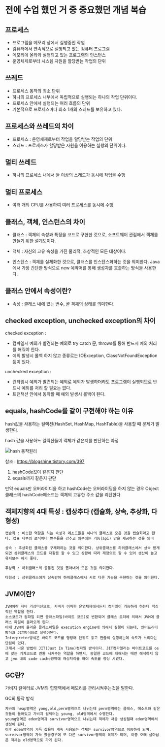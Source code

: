 # 전에 수업 했던 거 중 중요했던 개념 복습

## 프로세스

- 프로그램을 메모리 상에서 실행중인 작업
- 컴퓨터에서 연속적으로 실행되고 있는 컴퓨터 프로그램
- 메모리에 올라와 실행되고 있는 프로그램의 인스턴스
- 운영체제로부터 시스템 자원을 할당받는 작업의 단위

## 쓰레드

- 프로세스 동작의 최소 단위
- 하나의 프로세스 내부에서 독립적으로 실행되는 하나의 작업 단위이다.
- 프로세스 안에서 실행되는 여러 흐름의 단위
- 기본적으로 프로세스마다 최소 1개의 스레드를 보유하고 있다.

## 프로세스와 쓰레드의 차이

- 프로세스 : 운영체제로부터 작업을 할당받는 작업의 단위
- 스레드 : 프로세스가 할당받은 자원을 이용하는 실행의 단위이다.


## 멀티 쓰레드

- 하나의 프로세스 내에서 둘 이상의 스레드가 동시에 작업을 수행

## 멀티 프로세스

- 여러 개의 CPU를 사용하여 여러 프로세스를 동시에 수행


## 클래스, 객체, 인스턴스의 차이

- 클래스 : 객체의 속성과 특징을 코드로 구현한 것으로, 소프트웨어 관점에서 객체를 만들기 위한 설계도이다.

- 객체 : 자신의 고유 속성을 가진 물리적, 추상적인 모든 대상이다.

- 인스턴스 : 객체를 실체화한 것으로, 클래스를 인스턴스화하는 것을 의미한다. Java에서 가장 간단한 방식으로 new 예약어를 통해 생성자를 호출하는 방식을 사용한다. 

## 클래스 안에서 속성이란?

- 속성 : 클래스 내에 있는 변수, 곧 객체의 상태를 의미한다.


## checked exception, unchecked exception의 차이

checked exception :
- 컴파일시 예외가 발견되는 예외로 try catch 문, throws를 통해 반드시 예외 처리를 해줘야 한다.
- 예외 발생시 롤백 하지 않고 종류로는 IOException, ClassNotFoundException 등이 있다.

unchecked exception :
- 런타임시 예외가 발견되는 예외로 예외가 발생하더라도 프로그램이 실행되므로 반드시 예외를 처리 할 필요는 없다.
-  트랜잭션 안에서 동작할 때 예외 발생시 롤백이 된다.


## equals, hashCode를 같이 구현해야 하는 이유
hash값을 사용하는 컬렉션(HashSet, HashMap, HashTable)을 사용할 때 문제가 발생한다.

hash 값을 사용하느 컬렉션들이 객체가 같은지를 판단하는 과정

![hash 동작원리](https://user-images.githubusercontent.com/83864280/186359501-5ca1f8bc-3a0d-4e91-8d32-bb49bec9237c.png)

참조 : https://blogshine.tistory.com/397

1. hashCode값이 같은지 판단
2. equals까지 같은지 판단

만약 equals만 오버라이디을 하고 hashCode는 오버라이딩을 하지 않는 경우 Object 클래스의 hashCode메소드는 객체의 고유한 주소 값을 리턴한다.

## 객체지향의 4대 특성 : 캡상추다 (캡슐화, 상속, 추상화, 다형성)

```
캡슐화 : 비슷한 역할을 하는 속성과 메소드들을 하나의 클래스로 모은 것을 캡슐화라고 한다. 캡슐 내부의 로직이나 변수들을 감추고 외부에는 기능(api) 만을 제공하는 것을 의미

상속 : 추상화된 클래스를 구체화하는 것을 의미한다. 상위클래스를 하위클래스에서 상속 받게 되면 상위클래스의 코드를 재활용 할 수 있고 상황에 따라 재정의르 할 수 있어 생산이 높고 유지보수 하기 좋다.

추상화 : 하위클래스의 공통된 것을 뽑아내어 모은 것을 의미한다.

다형성 : 상위클래스에게 상속받아 하위클래스에서 서로 다른 기능을 구현하는 것을 의미한다.

```

## JVM이란?

```
JVM이란 자바 가상머신으로, 자바가 어떠한 운영체제에서든지 컴파일이 가능하게 하는데 핵심적인 역할을 한다. 
소스코드가 컴파일 되면 클래스파일(바이트 코드)로 변환되며 클래스 로더에 의해서 JVM에 클래스 파일이 올라오게 된다. 
이때 JVM에 올라온 클래스파일은 execution engine에 의해서 실행이 되는데, 인터프리터 방식과 JIT방식으로 실행이된다. 
Interpreter방식은 바이트 코드를 명령어 단위로 읽고 한줄씩 실행하는데 속도가 느리다는 단점이 있다. 
그래서 나온 방법이 JIT(Just In Time)컴파일 방식이다. JIT컴파일러는 바이트코드를 os에 맞는 기계코드로 변환 시켜주는 역할을 하면서, 동일한 코드에 대해서는 매번 해석하지 않고 jvm 내의 code cache영역에 캐싱처리를 하여 속도를 향상 시켰다.

```

## GC란?

가비지 컬렉터로 JVM의 힙영역에서 메모리를 관리시켜주는것을 말한다.

GC의 동작 방식

```
자바의 heap영역은 yong,old,perm영역으로 나뉘는데 perm영역에는 클래스, 메소드와 같은것들이 들어있고 가비지 컬렉터는 young, old영역에서 수행한다. 
young영역은 eden영역과 survivor영역으로 나뉘는데 객체가 처음 생성될때 eden영역에서 생성이 된다. 
이후 eden영역이 가득 찼을때 계속 사용되는 객체는 survivor영역으로 이동하게 되며, survivor영역이 가득 찼을경우에 또 다른 survivor영역이 복제가 되며, 이중 오래 살아남은 객체는 old영역으로 가게 된다.
```


